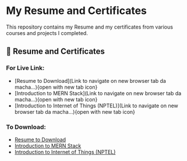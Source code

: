 # My Resume and Certificates 

This repository contains my Resume and my certificates from various courses and projects I completed.

## 📜 Resume and Certificates

### For Live Link:

- [Resume to Download](Link to navigate on new browser tab da macha...){open with new tab icon}
- [Introduction to MERN Stack](Link to navigate on new browser tab da macha...){open with new tab icon}
- [Introduction to Internet of Things (NPTEL)](Link to navigate on new browser tab da macha...){open with new tab icon}


### To Download:

- [Resume to Download](https://raw.githubusercontent.com/Logeshwaran06/Certificates/main/My_Resume.pdf)
- [Introduction to MERN Stack](https://raw.githubusercontent.com/Logeshwaran06/Certificates/main/MERN%20stack%20certificate.pdf)
- [Introduction to Internet of Things (NPTEL)](https://raw.githubusercontent.com/Logeshwaran06/Certificates/main/IOT%20NPTEL%20Certificate.pdf)
